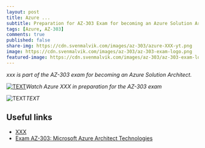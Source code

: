```yaml
---
layout: post
title: Azure ...
subtitle: Preparation for AZ-303 Exam for becoming an Azure Solution Architect
tags: [Azure, AZ-303]
comments: true
published: false
share-img: https://cdn.svenmalvik.com/images/az-303/azure-XXX-yt.png
image: https://cdn.svenmalvik.com/images/az-303/az-303-exam-logo.png
featured-image: https://cdn.svenmalvik.com/images/az-303/az-303-exam-logo.png
---
```


*xxx is part of the AZ-303 exam for becoming an Azure Solution Architect.*

[![TEXT](https://cdn.svenmalvik.com/images/az-303/azure-p2s-yt.png "AZ-303: Azure ...")](https://www.youtube.com/watch?v=XXX)*Watch Azure XXX in preparation for the AZ-303 exam*

![TEXT](https://cdn.svenmalvik.com/images/az-303/XXX)*TEXT*


## Useful links

- [XXX](XXX?WT.mc_id=AZ-MVP-5004080)
- [Exam AZ-303: Microsoft Azure Architect Technologies](https://docs.microsoft.com/en-us/learn/certifications/exams/az-303?WT.mc_id=AZ-MVP-5004080)